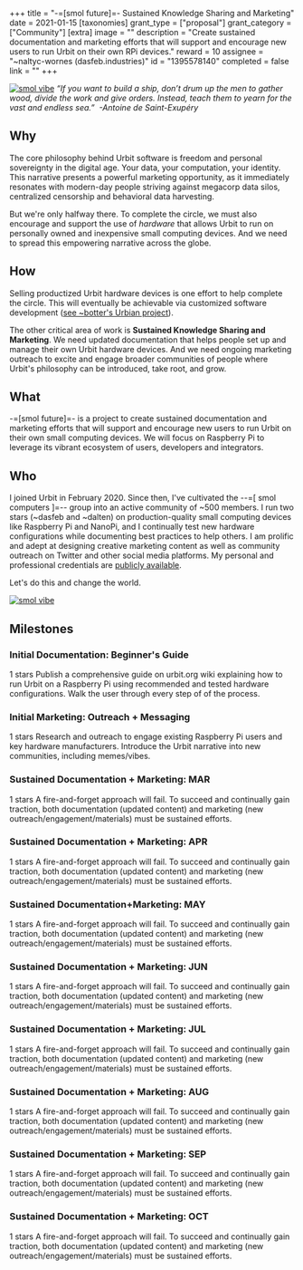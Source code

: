 +++
title = "-=[smol future]=- Sustained Knowledge Sharing and Marketing"
date = 2021-01-15
[taxonomies]
grant_type = ["proposal"]
grant_category = ["Community"]
[extra]
image = ""
description = "Create sustained documentation and marketing efforts that will support and encourage new users to run Urbit on their own RPi devices."
reward = 10
assignee = "~naltyc-wornes (dasfeb.industries)"
id = "1395578140"
completed = false
link = ""
+++

[![smol vibe](https://i.gyazo.com/1307af94079e4ab07880a29b9b0ef2fa.png)](https://i.gyazo.com/1307af94079e4ab07880a29b9b0ef2fa.png) 
*“If you want to build a ship, don’t drum up the men to gather wood, divide the work and give orders. Instead, teach them to yearn for the vast and endless sea.”  -Antoine de Saint-Exupéry*

## Why
The core philosophy behind Urbit software is freedom and personal sovereignty in the digital age. Your data, your computation, your identity.  This narrative presents a powerful marketing opportunity, as it immediately resonates with modern-day people striving against megacorp data silos, centralized censorship and behavioral data harvesting. 

But we're only halfway there.  To complete the circle, we must also encourage and support the use of *hardware* that allows Urbit to run on personally owned and inexpensive small computing devices.  And we need to spread this empowering narrative across the globe.

## How
Selling productized Urbit hardware devices is one effort to help complete the circle.  This will eventually be achievable via customized software development ([see ~botter's Urbian project](https://grants.urbit.org/proposals/337545546)).  

The other critical area of work is **Sustained Knowledge Sharing and Marketing**.  We need updated documentation that helps people set up and manage their own Urbit hardware devices.  And we need ongoing marketing outreach to excite and engage broader communities of people where Urbit's philosophy can be introduced, take root, and grow.

## What
-=[smol future]=- is a project to create sustained documentation and marketing efforts that will support and encourage new users to run Urbit on their own small computing devices.  We will focus on Raspberry Pi to leverage its vibrant ecosystem of users, developers and integrators.

## Who
I joined Urbit in February 2020.  Since then, I've cultivated the --=[ smol computers ]=-- group into an active community of ~500 members.  I run two stars (~dasfeb and ~dalten) on production-quality small computing devices like Raspberry Pi and NanoPi, and I continually test new hardware configurations while documenting best practices to help others.  I am prolific and adept at designing creative marketing content as well as community outreach on Twitter and other social media platforms.  My personal and professional credentials are [publicly available](https://johnlester.me). 

Let's do this and change the world.

[![smol vibe](https://i.gyazo.com/2346666e5b40623353fee1dca42f9879.jpg)](https://i.gyazo.com/2346666e5b40623353fee1dca42f9879.jpg) 










## Milestones


### Initial Documentation: Beginner's Guide
1 stars
Publish a comprehensive guide on urbit.org wiki explaining how to run Urbit on a Raspberry Pi using recommended and tested hardware configurations. Walk the user through every step of of the process.


### Initial Marketing: Outreach + Messaging
1 stars
Research and outreach to engage existing Raspberry Pi users and key hardware manufacturers. Introduce the Urbit narrative into new communities, including memes/vibes.


### Sustained Documentation + Marketing: MAR
1 stars
A fire-and-forget approach will fail.  To succeed and continually gain traction, both documentation (updated content) and marketing (new outreach/engagement/materials) must be sustained efforts.  


### Sustained Documentation + Marketing: APR
1 stars
A fire-and-forget approach will fail.  To succeed and continually gain traction, both documentation (updated content) and marketing (new outreach/engagement/materials) must be sustained efforts.  


### Sustained Documentation+Marketing: MAY
1 stars
A fire-and-forget approach will fail.  To succeed and continually gain traction, both documentation (updated content) and marketing (new outreach/engagement/materials) must be sustained efforts.  


### Sustained Documentation + Marketing: JUN
1 stars
A fire-and-forget approach will fail.  To succeed and continually gain traction, both documentation (updated content) and marketing (new outreach/engagement/materials) must be sustained efforts.  


### Sustained Documentation + Marketing: JUL
1 stars
A fire-and-forget approach will fail.  To succeed and continually gain traction, both documentation (updated content) and marketing (new outreach/engagement/materials) must be sustained efforts.  


### Sustained Documentation + Marketing: AUG
1 stars
A fire-and-forget approach will fail.  To succeed and continually gain traction, both documentation (updated content) and marketing (new outreach/engagement/materials) must be sustained efforts.  


### Sustained Documentation + Marketing: SEP
1 stars
A fire-and-forget approach will fail.  To succeed and continually gain traction, both documentation (updated content) and marketing (new outreach/engagement/materials) must be sustained efforts.  


### Sustained Documentation + Marketing: OCT
1 stars
A fire-and-forget approach will fail.  To succeed and continually gain traction, both documentation (updated content) and marketing (new outreach/engagement/materials) must be sustained efforts.  

    